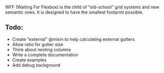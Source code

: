 WFF (Waiting For Flexbox) is the child of "old-school" grid systems and new semantic ones. It is designed to have the smallest footprint possible.

## Todo:
- Create "external" @mixin to help calculating external gutters
- Allow ratio for gutter size
- Think about nesting columns
- Write a complete documentation
- Create examples
- Add debug background

